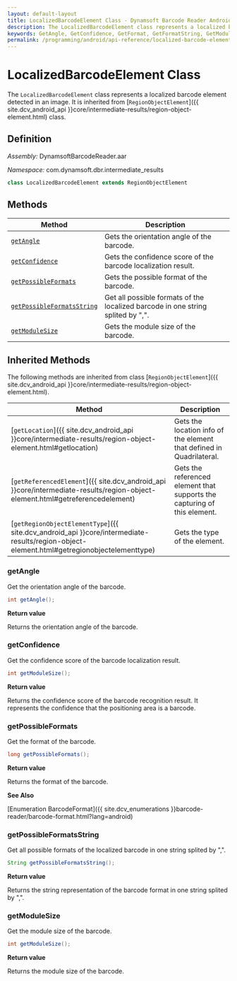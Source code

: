 ```yaml
---
layout: default-layout
title: LocalizedBarcodeElement Class - Dynamsoft Barcode Reader Android Edition
description: The LocalizedBarcodeElement class represents a localized barcode element detected in an image. It is inherited from RegionObjectElement class.
keywords: GetAngle, GetConfidence, GetFormat, GetFormatString, GetModuleSize, LocalizedBarcodeElement, api reference
permalink: /programming/android/api-reference/localized-barcode-element.html
---
```


# LocalizedBarcodeElement Class

The `LocalizedBarcodeElement` class represents a localized barcode element detected in an image. It is inherited from [`RegionObjectElement`]({{ site.dcv_android_api }}core/intermediate-results/region-object-element.html) class.

## Definition

*Assembly:* DynamsoftBarcodeReader.aar

*Namespace:* com.dynamsoft.dbr.intermediate_results

```java
class LocalizedBarcodeElement extends RegionObjectElement
```

## Methods

| Method | Description |
|--------|-------------|
| [`getAngle`](#getangle) | Gets the orientation angle of the barcode. |
| [`getConfidence`](#getconfidence) | Gets the confidence score of the barcode localization result. |
| [`getPossibleFormats`](#getpossibleformats) | Gets the possible format of the barcode. |
| [`getPossibleFormatsString`](#getpossibleformatsstring) | Get all possible formats of the localized barcode in one string splited by ",". |
| [`getModuleSize`](#getmodulesize) | Gets the module size of the barcode. |

## Inherited Methods

The following methods are inherited from class [`RegionObjectElement`]({{ site.dcv_android_api }}core/intermediate-results/region-object-element.html).

| Method | Description |
| ------ | ----------- |
| [`getLocation`]({{ site.dcv_android_api }}core/intermediate-results/region-object-element.html#getlocation) | Gets the location info of the element that defined in Quadrilateral. |
| [`getReferencedElement`]({{ site.dcv_android_api }}core/intermediate-results/region-object-element.html#getreferencedelement) | Gets the referenced element that supports the capturing of this element. |
| [`getRegionObjectElementType`]({{ site.dcv_android_api }}core/intermediate-results/region-object-element.html#getregionobjectelementtype) | Gets the type of the element. |

### getAngle

Get the orientation angle of the barcode.

```java
int getAngle();
```

**Return value**

Returns the orientation angle of the barcode.

### getConfidence

Get the confidence score of the barcode localization result.

```java
int getModuleSize();
```

**Return value**

Returns the confidence score of the barcode recognition result. It represents the confidence that the positioning area is a barcode.

### getPossibleFormats

Get the format of the barcode.

```java
long getPossibleFormats();
```

**Return value**

Returns the format of the barcode.

**See Also**

[Enumeration BarcodeFormat]({{ site.dcv_enumerations }}barcode-reader/barcode-format.html?lang=android)

### getPossibleFormatsString

Get all possible formats of the localized barcode in one string splited by ",".

```java
String getPossibleFormatsString();
```

**Return value**

Returns the string representation of the barcode format in one string splited by ",".

### getModuleSize

Get the module size of the barcode.

```java
int getModuleSize();
```

**Return value**

Returns the module size of the barcode.
